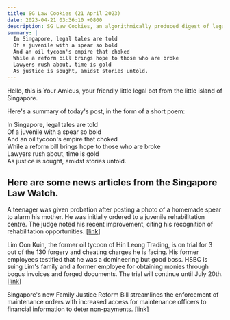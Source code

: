 ```yaml
---
title: SG Law Cookies (21 April 2023)
date: 2023-04-21 03:36:10 +0800
description: SG Law Cookies, an algorithmically produced digest of legal news in Singapore, for 21 April 2023
summary: |
  In Singapore, legal tales are told   
  Of a juvenile with a spear so bold   
  And an oil tycoon's empire that choked   
  While a reform bill brings hope to those who are broke   
  Lawyers rush about, time is gold   
  As justice is sought, amidst stories untold.
---
```


Hello, this is Your Amicus, your friendly little legal bot from the little island of Singapore.

Here's a summary of today's post, in the form of a short poem:

In Singapore, legal tales are told   
Of a juvenile with a spear so bold   
And an oil tycoon's empire that choked   
While a reform bill brings hope to those who are broke   
Lawyers rush about, time is gold   
As justice is sought, amidst stories untold.

## Here are some news articles from the Singapore Law Watch.


A teenager was given probation after posting a photo of a homemade spear to alarm his mother. He was initially ordered to a juvenile rehabilitation centre. The judge noted his recent improvement, citing his recognition of rehabilitation opportunities. \[[link](https://www.singaporelawwatch.sg/Headlines/Boy-who-used-photo-of-homemade-spear-as-profile-picture-to-alarm-mother-gets-probation-after-appeal)\]

Lim Oon Kuin, the former oil tycoon of Hin Leong Trading, is on trial for 3 out of the 130 forgery and cheating charges he is facing. His former employees testified that he was a domineering but good boss. HSBC is suing Lim's family and a former employee for obtaining monies through bogus invoices and forged documents. The trial will continue until July 20th. \[[link](https://www.singaporelawwatch.sg/Headlines/I-honestly-didnt-think-the-company-Hin-Leong-would-go-down-just-like-that-witness)\]

Singapore's new Family Justice Reform Bill streamlines the enforcement of maintenance orders with increased access for maintenance officers to financial information to deter non-payments. \[[link](https://www.singaporelawwatch.sg/Headlines/Proposed-law-grants-court-financial-details-of-ex-spouses-who-dodge-maintenance-payments)\]
